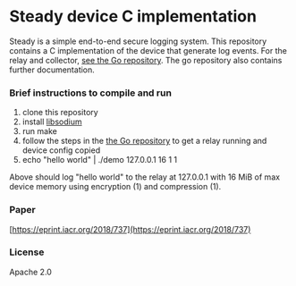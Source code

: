 # Steady device C implementation
Steady is a simple end-to-end secure logging system. This repository contains a C implementation of
the device that generate log events.
For the relay and collector, [see the Go repository](https://github.com/pylls/steady).
The go repository also contains further documentation.

### Brief instructions to compile and run
1. clone this repository
2. install [libsodium](https://libsodium.org)
3. run make
4. follow the steps in the [the Go repository](https://github.com/pylls/steady) to get a relay running and device config copied
5. echo "hello world" | ./demo 127.0.0.1 16 1 1

Above should log "hello world" to the relay at 127.0.0.1 with 16 MiB of max device memory using
encryption (1) and compression (1).

### Paper
[https://eprint.iacr.org/2018/737](https://eprint.iacr.org/2018/737)

### License
Apache 2.0
